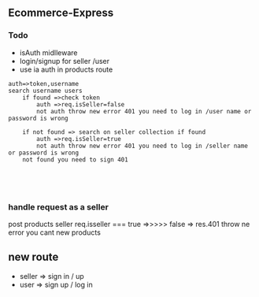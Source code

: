 ## Ecommerce-Express

### Todo

- isAuth midlleware
- login/signup for seller /user
- use ia auth in products route

```
auth=>token,username
search username users
    if found =>check token
        auth =>req.isSeller=false
        not auth throw new error 401 you need to log in /user name or password is wrong

    if not found => search on seller collection if found
        auth =>req.isSeller=true
        not auth throw new error 401 you need to log in /seller name or password is wrong
    not found you need to sign 401





```

### handle request as a seller

post products seller req.isseller === true =>>>>>
false => res.401 throw ne error you cant new products

## new route

- seller => sign in / up
- user => sign up / log in

<!--
0. auth login register /seller
1. midlleware
2. complete product route query by name/ seller-name
2. start on seller router create new seller with sign-in / regiteration -->
